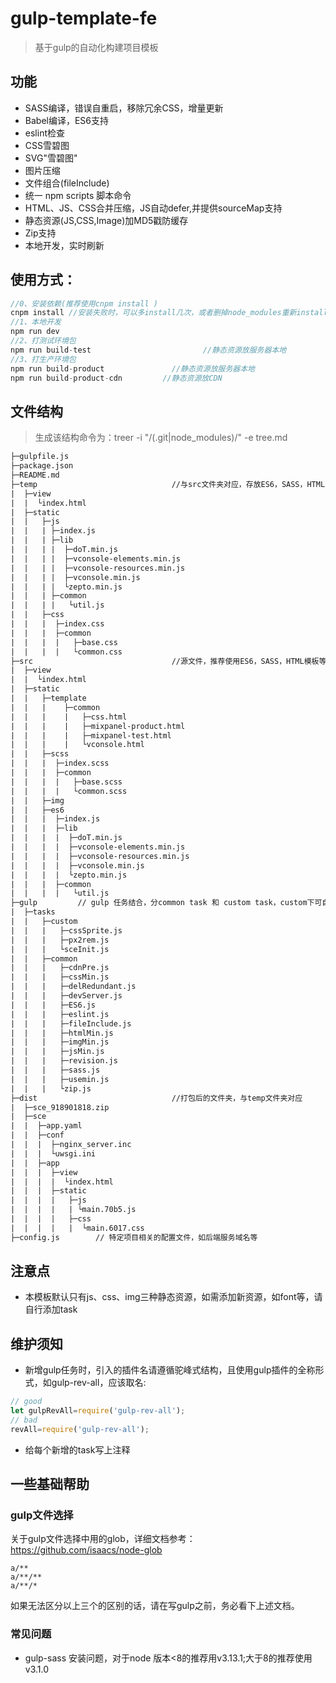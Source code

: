 # gulp-template-fe
> 基于gulp的自动化构建项目模板

## 功能
+ SASS编译，错误自重启，移除冗余CSS，增量更新
+ Babel编译，ES6支持
+ eslint检查
+ CSS雪碧图
+ SVG"雪碧图"
+ 图片压缩
+ 文件组合(fileInclude)
+ 统一 npm scripts 脚本命令
+ HTML、JS、CSS合并压缩，JS自动defer,并提供sourceMap支持
+ 静态资源(JS,CSS,Image)加MD5戳防缓存
+ Zip支持
+ 本地开发，实时刷新


## 使用方式：
```javascript
//0、安装依赖(推荐使用cnpm install )
cnpm install //安装失败时，可以多install几次，或者删掉node_modules重新install，mac尝试使用sudo cnpm install
//1、本地开发
npm run dev
//2、打测试环境包
npm run build-test                         //静态资源放服务器本地
//3、打生产环境包
npm run build-product               //静态资源放服务器本地
npm run build-product-cdn         //静态资源放CDN
```

## 文件结构

>生成该结构命令为：treer -i "/(\.git|node_modules)/" -e tree.md

```html
├─gulpfile.js
├─package.json
├─README.md
├─temp                              //与src文件夹对应，存放ES6，SASS，HTML(含公用模板)编译后的文件
|  ├─view
|  |  └index.html
|  ├─static
|  |   ├─js
|  |   | ├─index.js
|  |   | ├─lib
|  |   | |  ├─doT.min.js
|  |   | |  ├─vconsole-elements.min.js
|  |   | |  ├─vconsole-resources.min.js
|  |   | |  ├─vconsole.min.js
|  |   | |  └zepto.min.js
|  |   | ├─common
|  |   | |   └util.js
|  |   ├─css
|  |   |  ├─index.css
|  |   |  ├─common
|  |   |  |   ├─base.css
|  |   |  |   └common.css
├─src                               //源文件，推荐使用ES6，SASS，HTML模板等写法
|  ├─view
|  |  └index.html
|  ├─static
|  |   ├─template
|  |   |    ├─common
|  |   |    |   ├─css.html
|  |   |    |   ├─mixpanel-product.html
|  |   |    |   ├─mixpanel-test.html
|  |   |    |   └vconsole.html
|  |   ├─scss
|  |   |  ├─index.scss
|  |   |  ├─common
|  |   |  |   ├─base.scss
|  |   |  |   └common.scss
|  |   ├─img
|  |   ├─es6
|  |   |  ├─index.js
|  |   |  ├─lib
|  |   |  |  ├─doT.min.js
|  |   |  |  ├─vconsole-elements.min.js
|  |   |  |  ├─vconsole-resources.min.js
|  |   |  |  ├─vconsole.min.js
|  |   |  |  └zepto.min.js
|  |   |  ├─common
|  |   |  |   └util.js
├─gulp         // gulp 任务结合，分common task 和 custom task，custom下可自行添加特定业务类task
|  ├─tasks
|  |   ├─custom
|  |   |   ├─cssSprite.js
|  |   |   ├─px2rem.js
|  |   |   └sceInit.js
|  |   ├─common
|  |   |   ├─cdnPre.js
|  |   |   ├─cssMin.js
|  |   |   ├─delRedundant.js
|  |   |   ├─devServer.js
|  |   |   ├─ES6.js
|  |   |   ├─eslint.js
|  |   |   ├─fileInclude.js
|  |   |   ├─htmlMin.js
|  |   |   ├─imgMin.js
|  |   |   ├─jsMin.js
|  |   |   ├─revision.js
|  |   |   ├─sass.js
|  |   |   ├─usemin.js
|  |   |   └zip.js
├─dist                              //打包后的文件夹，与temp文件夹对应
|  ├─sce_918901818.zip
|  ├─sce
|  |  ├─app.yaml
|  |  ├─conf
|  |  |  ├─nginx_server.inc
|  |  |  └uwsgi.ini
|  |  ├─app
|  |  |  ├─view
|  |  |  |  └index.html
|  |  |  ├─static
|  |  |  |   ├─js
|  |  |  |   | └main.70b5.js
|  |  |  |   ├─css
|  |  |  |   |  └main.6017.css
├─config.js        // 特定项目相关的配置文件，如后端服务域名等

```
## 注意点

+ 本模板默认只有js、css、img三种静态资源，如需添加新资源，如font等，请自行添加task

## 维护须知
+ 新增gulp任务时，引入的插件名请遵循驼峰式结构，且使用gulp插件的全称形式，如gulp-rev-all，应该取名:

```javascript
// good
let gulpRevAll=require('gulp-rev-all');
// bad
revAll=require('gulp-rev-all');
```

+ 给每个新增的task写上注释

## 一些基础帮助
### gulp文件选择
关于gulp文件选择中用的glob，详细文档参考：https://github.com/isaacs/node-glob
```
a/**
a/**/**
a/**/*
```
如果无法区分以上三个的区别的话，请在写gulp之前，务必看下上述文档。

### 常见问题
- gulp-sass 安装问题，对于node 版本<8的推荐用v3.13.1;大于8的推荐使用 v3.1.0
